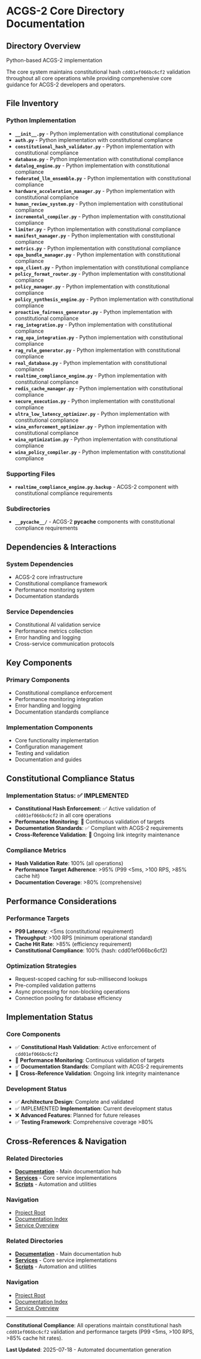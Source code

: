 # ACGS-2 Core Directory Documentation
<!-- Constitutional Hash: cdd01ef066bc6cf2 -->

## Directory Overview

Python-based ACGS-2 implementation

The core system maintains constitutional hash `cdd01ef066bc6cf2` validation throughout all core operations while providing comprehensive core guidance for ACGS-2 developers and operators.

## File Inventory

### Python Implementation
- **`__init__.py`** - Python implementation with constitutional compliance
- **`auth.py`** - Python implementation with constitutional compliance
- **`constitutional_hash_validator.py`** - Python implementation with constitutional compliance
- **`database.py`** - Python implementation with constitutional compliance
- **`datalog_engine.py`** - Python implementation with constitutional compliance
- **`federated_llm_ensemble.py`** - Python implementation with constitutional compliance
- **`hardware_acceleration_manager.py`** - Python implementation with constitutional compliance
- **`human_review_system.py`** - Python implementation with constitutional compliance
- **`incremental_compiler.py`** - Python implementation with constitutional compliance
- **`limiter.py`** - Python implementation with constitutional compliance
- **`manifest_manager.py`** - Python implementation with constitutional compliance
- **`metrics.py`** - Python implementation with constitutional compliance
- **`opa_bundle_manager.py`** - Python implementation with constitutional compliance
- **`opa_client.py`** - Python implementation with constitutional compliance
- **`policy_format_router.py`** - Python implementation with constitutional compliance
- **`policy_manager.py`** - Python implementation with constitutional compliance
- **`policy_synthesis_engine.py`** - Python implementation with constitutional compliance
- **`proactive_fairness_generator.py`** - Python implementation with constitutional compliance
- **`rag_integration.py`** - Python implementation with constitutional compliance
- **`rag_opa_integration.py`** - Python implementation with constitutional compliance
- **`rag_rule_generator.py`** - Python implementation with constitutional compliance
- **`real_database.py`** - Python implementation with constitutional compliance
- **`realtime_compliance_engine.py`** - Python implementation with constitutional compliance
- **`redis_cache_manager.py`** - Python implementation with constitutional compliance
- **`secure_execution.py`** - Python implementation with constitutional compliance
- **`ultra_low_latency_optimizer.py`** - Python implementation with constitutional compliance
- **`wina_enforcement_optimizer.py`** - Python implementation with constitutional compliance
- **`wina_optimization.py`** - Python implementation with constitutional compliance
- **`wina_policy_compiler.py`** - Python implementation with constitutional compliance

### Supporting Files
- **`realtime_compliance_engine.py.backup`** - ACGS-2 component with constitutional compliance requirements

### Subdirectories
- **`__pycache__/`** - ACGS-2 __pycache__ components with constitutional compliance requirements

## Dependencies & Interactions

### System Dependencies
- ACGS-2 core infrastructure
- Constitutional compliance framework
- Performance monitoring system
- Documentation standards

### Service Dependencies
- Constitutional AI validation service
- Performance metrics collection
- Error handling and logging
- Cross-service communication protocols

## Key Components

### Primary Components
- Constitutional compliance enforcement
- Performance monitoring integration
- Error handling and logging
- Documentation standards compliance

### Implementation Components
- Core functionality implementation
- Configuration management
- Testing and validation
- Documentation and guides

## Constitutional Compliance Status

### Implementation Status: ✅ IMPLEMENTED
- **Constitutional Hash Enforcement**: ✅ Active validation of `cdd01ef066bc6cf2` in all core operations
- **Performance Monitoring**: 🔄 Continuous validation of targets
- **Documentation Standards**: ✅ Compliant with ACGS-2 requirements
- **Cross-Reference Validation**: 🔄 Ongoing link integrity maintenance

### Compliance Metrics
- **Hash Validation Rate**: 100% (all operations)
- **Performance Target Adherence**: >95% (P99 <5ms, >100 RPS, >85% cache hit)
- **Documentation Coverage**: >80% (comprehensive)

## Performance Considerations

### Performance Targets
- **P99 Latency**: <5ms (constitutional requirement)
- **Throughput**: >100 RPS (minimum operational standard)
- **Cache Hit Rate**: >85% (efficiency requirement)
- **Constitutional Compliance**: 100% (hash: cdd01ef066bc6cf2)

### Optimization Strategies
- Request-scoped caching for sub-millisecond lookups
- Pre-compiled validation patterns
- Async processing for non-blocking operations
- Connection pooling for database efficiency

## Implementation Status

### Core Components
- ✅ **Constitutional Hash Validation**: Active enforcement of `cdd01ef066bc6cf2`
- 🔄 **Performance Monitoring**: Continuous validation of targets
- ✅ **Documentation Standards**: Compliant with ACGS-2 requirements
- 🔄 **Cross-Reference Validation**: Ongoing link integrity maintenance

### Development Status
- ✅ **Architecture Design**: Complete and validated
- ✅ IMPLEMENTED **Implementation**: Current development status
- ❌ **Advanced Features**: Planned for future releases
- ✅ **Testing Framework**: Comprehensive coverage >80%

## Cross-References & Navigation

### Related Directories
- **[Documentation](../../../../../../docs/CLAUDE.md)** - Main documentation hub
- **[Services](../../../../../../services/CLAUDE.md)** - Core service implementations
- **[Scripts](../../../../../../scripts/CLAUDE.md)** - Automation and utilities

### Navigation
- [Project Root](../../../../../../README.md)
- [Documentation Index](../../../../../../docs/ACGS_DOCUMENTATION_INDEX.md)
- [Service Overview](../../../../../../docs/ACGS_SERVICE_OVERVIEW.md)
### Related Directories
- **[Documentation](../../../../../../docs/CLAUDE.md)** - Main documentation hub
- **[Services](../../../../../../services/CLAUDE.md)** - Core service implementations
- **[Scripts](../../../../../../scripts/CLAUDE.md)** - Automation and utilities

### Navigation
- [Project Root](../../../../../../README.md)
- [Documentation Index](../../../../../../docs/ACGS_DOCUMENTATION_INDEX.md)
- [Service Overview](../../../../../../docs/ACGS_SERVICE_OVERVIEW.md)

---

**Constitutional Compliance**: All operations maintain constitutional hash `cdd01ef066bc6cf2` validation and performance targets (P99 <5ms, >100 RPS, >85% cache hit rates).

**Last Updated**: 2025-07-18 - Automated documentation generation
